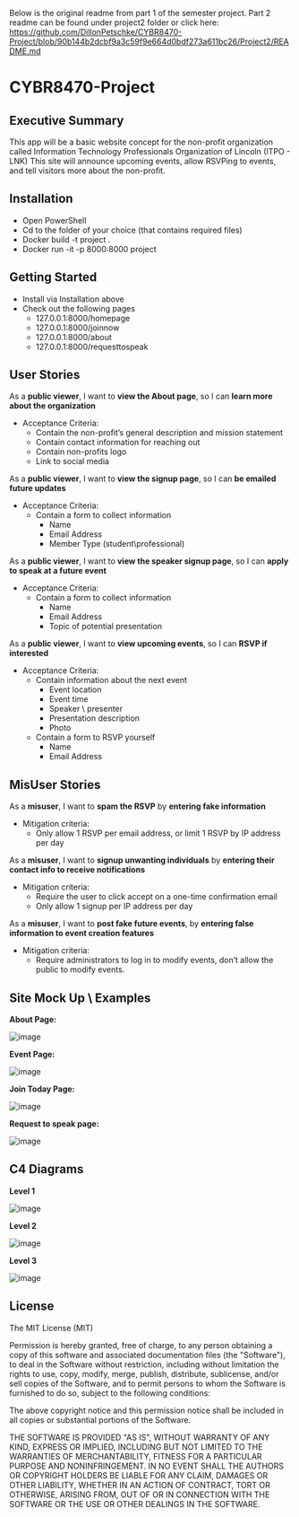 Below is the original readme from part 1 of the semester project. Part 2 readme can be found under project2 folder or click here: https://github.com/DillonPetschke/CYBR8470-Project/blob/90b144b2dcbf9a3c59f9e664d0bdf273a611bc26/Project2/README.md

# CYBR8470-Project

## Executive Summary
This app will be a basic website concept for the non-profit organization called Information Technology Professionals Organization of Lincoln (ITPO - LNK) This site will announce upcoming events, allow RSVPing to events, and tell visitors more about the non-profit. 

## Installation
- Open PowerShell 
- Cd to the folder of your choice (that contains required files)
- Docker build -t project .
- Docker run -it -p 8000:8000 project

## Getting Started 
- Install via Installation above
- Check out the following pages
  - 127.0.0.1:8000/homepage
  - 127.0.0.1:8000/joinnow
  - 127.0.0.1:8000/about
  - 127.0.0.1:8000/requesttospeak



## User Stories

As a **public viewer**, I want to **view the About page**, so I can **learn more about the organization**
- Acceptance Criteria:
  - Contain the non-profit’s general description and mission statement
  - Contain contact information for reaching out
  - Contain non-profits logo
  - Link to social media 

As a **public viewer**, I want to **view the signup page**, so I can **be emailed future updates**
- Acceptance Criteria:
  - Contain a form to collect information
    - Name
    - Email Address
    - Member Type (student\professional)
      
As a **public viewer**, I want to **view the speaker signup page**, so I can **apply to speak at a future event**
- Acceptance Criteria:
  - Contain a form to collect information
    - Name
    - Email Address
    - Topic of potential presentation

As a **public viewer**, I want to **view upcoming events**, so I can **RSVP if interested**
- Acceptance Criteria:
  - Contain information about the next event
    - Event location
    - Event time
    - Speaker \ presenter 
    - Presentation description
    - Photo
  - Contain a form to RSVP yourself
    - Name
    - Email Address
      

## MisUser Stories

As a **misuser**, I want to **spam the RSVP** by **entering fake information**
- Mitigation criteria:
  - Only allow 1 RSVP per email address, or limit 1 RSVP by IP address per day
  
As a **misuser**, I want to **signup unwanting individuals** by **entering their contact info to receive notifications**
- Mitigation criteria:
  - Require the user to click accept on a one-time confirmation email
  - Only allow 1 signup per IP address per day
		
As a **misuser**, I want to **post fake future events**, by **entering false information to event creation features**
- Mitigation criteria:
  - Require administrators to log in to modify events, don’t allow the public to modify events.


## Site Mock Up \ Examples

**About Page:**

![image](https://github.com/DillonPetschke/CYBR8470-Project/assets/51690971/3cf3ddd8-47d8-42e5-8bfe-19abe437bdb5)




**Event Page:**

![image](https://github.com/DillonPetschke/CYBR8470-Project/assets/51690971/514e59f1-1510-47ba-a9a3-86a42b35de84)




**Join Today Page:**

![image](https://github.com/DillonPetschke/CYBR8470-Project/assets/51690971/762ca8af-fe48-4998-a8c7-e2c037013478)



**Request to speak page:**

![image](https://github.com/DillonPetschke/CYBR8470-Project/assets/51690971/a10be259-2357-43ac-b8c5-2a5cd0c7a408)


## C4 Diagrams 

**Level 1**

![image](https://github.com/DillonPetschke/CYBR8470-Project/assets/51690971/d41b0589-c4f1-418b-aa25-4529d90fa8ad)


**Level 2**

![image](https://github.com/DillonPetschke/CYBR8470-Project/assets/51690971/9900aa54-c700-42df-9d83-6e0b76c16c75)

**Level 3**

![image](https://github.com/DillonPetschke/CYBR8470-Project/assets/51690971/dcd57b7b-9ee1-4d1d-9b34-716f3a14c42a)


## License
The MIT License (MIT)

Permission is hereby granted, free of charge, to any person obtaining a copy of this software and associated documentation files (the "Software"), to deal in the Software without restriction, including without limitation the rights to use, copy, modify, merge, publish, distribute, sublicense, and/or sell copies of the Software, and to permit persons to whom the Software is furnished to do so, subject to the following conditions:

The above copyright notice and this permission notice shall be included in all copies or substantial portions of the Software.

THE SOFTWARE IS PROVIDED "AS IS", WITHOUT WARRANTY OF ANY KIND, EXPRESS OR IMPLIED, INCLUDING BUT NOT LIMITED TO THE WARRANTIES OF MERCHANTABILITY, FITNESS FOR A PARTICULAR PURPOSE AND NONINFRINGEMENT. IN NO EVENT SHALL THE AUTHORS OR COPYRIGHT HOLDERS BE LIABLE FOR ANY CLAIM, DAMAGES OR OTHER LIABILITY, WHETHER IN AN ACTION OF CONTRACT, TORT OR OTHERWISE, ARISING FROM, OUT OF OR IN CONNECTION WITH THE SOFTWARE OR THE USE OR OTHER DEALINGS IN THE SOFTWARE.
